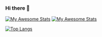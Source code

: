 ### Hi there 👋

[![My Awesome Stats](https://awesome-github-stats.azurewebsites.net/user-stats/ismailazdad?cardType=level&preferLogin=false)](https://git.io/awesome-stats-card)
[![My Awesome Stats](https://awesome-github-stats.azurewebsites.net/user-stats/ismailazdad?cardType=level-alternate&theme=github&showIcons=false&preferLogin=false)](https://git.io/awesome-stats-card)

[![Top Langs](https://github-readme-stats.vercel.app/api/top-langs/?username=ismailazdad&langs_count=10&layout=compact&hide_progress=true&disable_animation=true)](https://github.com/ismailazdad/github-readme-stats)

<!-- - [Linus Torvalds](https://github.com/ismailazdad)

    [![Contribution Stats](https://github-contribution-stats.vercel.app/api/?username=ismailazdad)](https://github.com/ismailazdad/github-contribution-stats/)-->


<!--
**ismailazdad/ismailazdad** is a ✨ _special_ ✨ repository because its `README.md` (this file) appears on your GitHub profile.

Here are some ideas to get you started:

- 🔭 I’m currently working on ...
- 🌱 I’m currently learning ...
- 👯 I’m looking to collaborate on ...
- 🤔 I’m looking for help with ...
- 💬 Ask me about ...
- 📫 How to reach me: ...
- 😄 Pronouns: ...
- ⚡ Fun fact: ...
-->
